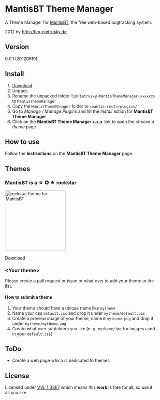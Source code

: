 # MantisBT Theme Manager

A Theme Manager for [MantisBT](http://www.mantisbt.org/), the free web-based bugtracking system.

2012 by http://tim-pietrusky.de

## Version

0.0.1 (20120619)

## Install

1. [Download](http://github.com/TimPietrusky/MantisThemeManager/zipball/master)
2. Unpack
3. Rename the unpacked folder `TimPietrusky-MantisThemeManager-xxxxxxx` to `MantisThemeManager`
4. Copy the `MantisThemeManager` folder to `<mantis-root>/plugins/`
5. Go to *Manage / Manage Plugins* and hit the *Install* action for **MantisBT Theme Manager**
6. Click on the **MantisBT Theme Manager x.x.x** link to open the *choose a theme* page

## How to use

Follow the **Instructions** on the **MantisBT Theme Manager** page.

## Themes

### MantisBT is a ☆ ✪ ★ rockstar

<img src="http://github.com/TimPietrusky/mantisbt-is-a-rockstar/raw/master/rockstar/rockstar.png" height="200" alt="rockstar theme for MantisBT">

[Download](http://github.com/TimPietrusky/mantisbt-is-a-rockstar/zipball/master)


### &lt;Your theme&gt;

Please create a pull request or issue or what ever to add your theme to the list.

#### How to submit a theme

1. Your theme should have a unique name like `mytheme`
2. Name your css `default.css` and drop it under `mytheme/default.css`
3. Create a preview image of your theme, name it `mytheme.png` and drop it under `mytheme/mytheme.png`
4. Create what ever subfolders you like (e. g. `mytheme/img` for images used in your `default.css`)

## ToDo

 - Create a web page which is dedicated to themes


## License

Licensed under [VVL 1.33b7](http://tim-pietrusky.de/license) which means this **work** is free for all, so use it as you like.